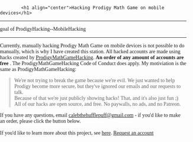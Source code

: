 <!DOCTYPE html>
<html>
    <head>
        <meta charset="UTF-8" />
        <title>MobileDevice-ProdigyHacking</title>
        <meta name="viewport" content="width=device-width, initial-scale=1" />
        <meta name="robots" content="index,follow" />
 <style>
            body {
                font-family: Space Mono;
                padding: 0;
                margin: 0;
            }

 .blockButton {
                display: block;
                width: 100%;
                border: none;
                background-color: #4caf50;
                padding: 14px 28px;
                font-size: 16px;
                cursor: pointer;
                text-align: center;
                text-decoration: none;
                color: white;
            }
        </style>
    </head>
    <body>
      
            <h1 align="center">Hacking Prodigy Math Game on mobile devices</h1>

<hr />
goal of ProdigyHacking--MobileHacking

<hr />
 Currently, manually hacking Prodigy Math Game on mobile devices is not possible to do manually, which is why I have created this station. All hacked accounts are made using hacks created by
            <a href="http://github.com/Prodigy-Hacking/ProdigyMathGameHacking/">ProdigyMathGameHacking</a>. <b>An order of any amount of accounts are free</b>
          .  The ProdigyMathGameHacking Code of Conduct does apply. My motiviation is the same as ProdigyMathGameHacking:
            <blockquote style="border-left: 5px solid #ddd; padding-left: 10px;">
                We're not trying to break the game because we're evil. We just wanted to help Prodigy become more secure, but they've ignored our emails and our requests to talk.
                <br/>
                Because of that we're just publicly showing hacks! That, and it's also just fun ;)
                <br/>
                All of our hacks are open source, and free. No paywalls, no ads, and no Patreon.
            </blockquote>



  If you have any questions, email
            <a href="mailto:calebthehufflepuff@gmail.com">calebthehufflepuff@gmail.com</a> - if you'd like to make an order, please click the button below.
            <br/><br/>
            If you'd like to learn more about this project, see <a href="https://github.com/CRobbins0867/ProdigyHacking--MobileHacking/discussions">here</a>.
        </div>
        <a href="https://github.com/CRobbins0867/ProdigyHacking--MobileHacking/issues/new?assignees=&labels=&template=account-request-.md" class="blockButton">Request an account</a>
    
   </body>
</html>
